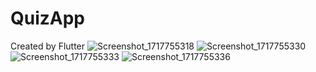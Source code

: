 # QuizApp
Created by Flutter
 ![Screenshot_1717755318](https://github.com/RezaRafiei0028/QuizApp/assets/162608383/3802ea9c-bdc9-469c-98b5-4b85f3d437a4)
![Screenshot_1717755330](https://github.com/RezaRafiei0028/QuizApp/assets/162608383/c7f3a47a-93bd-4790-af9f-17639b3a7b71)
![Screenshot_1717755333](https://github.com/RezaRafiei0028/QuizApp/assets/162608383/5c359790-7722-41c0-9239-7be2d17203dd)
![Screenshot_1717755336](https://github.com/RezaRafiei0028/QuizApp/assets/162608383/791536a9-4d1e-4b09-81ef-f627d46a6691)
